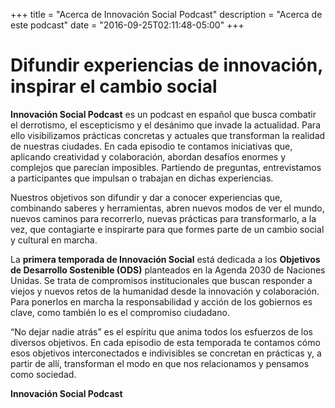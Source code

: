 +++
title = "Acerca de Innovación Social Podcast"
description = "Acerca de este podcast"
date = "2016-09-25T02:11:48-05:00"
+++
# Difundir experiencias de innovación, inspirar el cambio social
**Innovación Social Podcast** es un podcast en español que busca combatir el derrotismo, el escepticismo y el desánimo que invade la actualidad. Para ello visibilizamos prácticas concretas y actuales que transforman la realidad de nuestras ciudades. En cada episodio te contamos iniciativas que, aplicando creatividad y colaboración, abordan desafíos enormes y complejos que parecían imposibles. Partiendo de preguntas, entrevistamos a participantes que impulsan o trabajan en dichas experiencias. 

Nuestros objetivos son difundir y dar a conocer experiencias que, combinando saberes y herramientas, abren nuevos modos de ver el mundo, nuevos caminos para recorrerlo, nuevas prácticas para transformarlo, a la vez, que contagiarte e inspirarte para que formes parte de un cambio social y cultural en marcha. 

La **primera temporada de Innovación Social** está dedicada a los **Objetivos de Desarrollo Sostenible (ODS)** planteados en la Agenda 2030 de Naciones Unidas. Se trata de compromisos institucionales que buscan responder a viejos y nuevos retos de la humanidad desde la innovación y colaboración. Para ponerlos en marcha la responsabilidad y acción de los gobiernos es clave, como también lo es el compromiso ciudadano. 

“No dejar nadie atrás” es el espíritu que anima todos los esfuerzos de los diversos objetivos. En cada episodio de esta temporada te contamos cómo esos objetivos interconectados e indivisibles se concretan en prácticas y, a partir de allí, transforman el modo en que nos relacionamos y pensamos como sociedad.

**Innovación Social Podcast**
